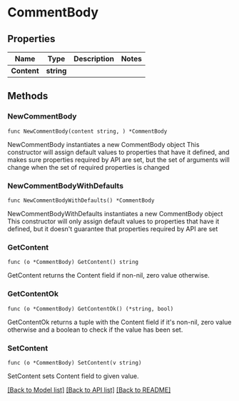 # CommentBody

## Properties

Name | Type | Description | Notes
------------ | ------------- | ------------- | -------------
**Content** | **string** |  | 

## Methods

### NewCommentBody

`func NewCommentBody(content string, ) *CommentBody`

NewCommentBody instantiates a new CommentBody object
This constructor will assign default values to properties that have it defined,
and makes sure properties required by API are set, but the set of arguments
will change when the set of required properties is changed

### NewCommentBodyWithDefaults

`func NewCommentBodyWithDefaults() *CommentBody`

NewCommentBodyWithDefaults instantiates a new CommentBody object
This constructor will only assign default values to properties that have it defined,
but it doesn't guarantee that properties required by API are set

### GetContent

`func (o *CommentBody) GetContent() string`

GetContent returns the Content field if non-nil, zero value otherwise.

### GetContentOk

`func (o *CommentBody) GetContentOk() (*string, bool)`

GetContentOk returns a tuple with the Content field if it's non-nil, zero value otherwise
and a boolean to check if the value has been set.

### SetContent

`func (o *CommentBody) SetContent(v string)`

SetContent sets Content field to given value.



[[Back to Model list]](../README.md#documentation-for-models) [[Back to API list]](../README.md#documentation-for-api-endpoints) [[Back to README]](../README.md)


